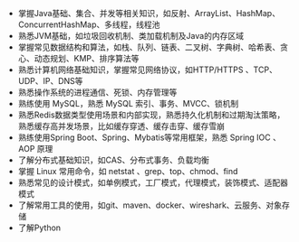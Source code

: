 - 掌握Java基础、集合、并发等相关知识，如反射、ArrayList、HashMap、ConcurrentHashMap、多线程，线程池
- 熟悉JVM基础，如垃圾回收机制、类加载机制及Java的内存区域
- 掌握常见数据结构和算法，如栈、队列、链表、二叉树、字典树、哈希表、贪心、动态规划、KMP、排序算法等
- 熟悉计算机网络基础知识，掌握常见网络协议，如HTTP/HTTPS 、TCP、UDP、IP、DNS等
- 熟悉操作系统的进程通信、死锁、内存管理等
- 熟练使用 MySQL，熟悉 MySQL 索引、事务、MVCC、锁机制
- 熟悉Redis数据类型使用场景和内部实现，熟悉持久化机制和过期淘汰策略，熟悉缓存高并发场景，比如缓存穿透、缓存击穿、缓存雪崩
- 熟练使用Spring Boot、Spring、Mybatis等常用框架，熟悉 Spring IOC 、AOP 原理
- 了解分布式基础知识，如CAS、分布式事务、负载均衡
- 掌握 Linux 常用命令，如 netstat 、grep、top、chmod、find 
- 熟悉常见的设计模式，如单例模式，工厂模式，代理模式，装饰模式、适配器模式
- 了解常用工具的使用，如git、maven、docker、wireshark、云服务、对象存储
- 了解Python







